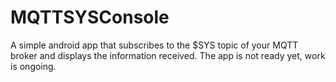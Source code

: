 # MQTTSYSConsole

A simple android app that subscribes to the $SYS topic of your MQTT broker and displays the information received.
The app is not ready yet, work is ongoing.
